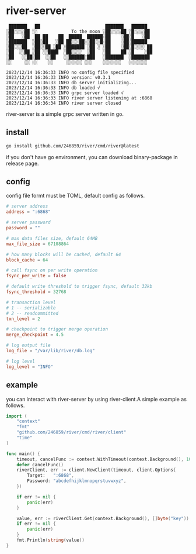 # river-server
```
 ███████   ██                         ███████   ██████
░██░░░░██ ░░             To the moon ░██░░░░██ ░█░░░░██
░██   ░██  ██ ██    ██  █████  ██████░██    ░██░█   ░██
░███████  ░██░██   ░██ ██░░░██░░██░░█░██    ░██░██████
░██░░░██  ░██░░██ ░██ ░███████ ░██ ░ ░██    ░██░█░░░░ ██
░██  ░░██ ░██ ░░████  ░██░░░░  ░██   ░██    ██ ░█    ░██
░██   ░░██░██  ░░██   ░░██████░███   ░███████  ░███████
░░     ░░ ░░    ░░     ░░░░░░ ░░░    ░░░░░░░   ░░░░░░░

2023/12/14 16:36:33 INFO no config file specified
2023/12/14 16:36:33 INFO version: v0.3.1
2023/12/14 16:36:33 INFO db server initializing...
2023/12/14 16:36:33 INFO db loaded √
2023/12/14 16:36:33 INFO grpc server loaded √
2023/12/14 16:36:33 INFO river server listening at :6868
2023/12/14 16:36:34 INFO river server closed
```
river-server is a simple grpc server written in go.



## install

```sh
go install github.com/246859/river/cmd/river@latest
```

if you don't have go environment, you can download binary-package in release page.



## config

config file formt must be TOML, default config as follows.

```toml
# server address
address = ":6868"

# server password
password = ""

# max data files size, default 64MB
max_file_size = 67108864

# how many blocks will be cached, default 64
block_cache = 64

# call fsync on per write operation
fsync_per_write = false

# default write threshold to trigger fsync, default 32kb
fsync_threshold = 32768

# transaction level
# 1 -- serializable
# 2 -- readcommitted
txn_level = 2

# checkpoint to trigger merge operation
merge_checkpoint = 4.5

# log output file
log_file = "/var/lib/river/db.log"

# log level
log_level = "INFO"
```



## example

you can interact with river-server by using river-client.A simple example as follows.

```go
import (
	"context"
	"fmt"
	"github.com/246859/river/cmd/river/client"
	"time"
)

func main() {
	timeout, cancelFunc := context.WithTimeout(context.Background(), 10*time.Second)
	defer cancelFunc()
	riverClient, err := client.NewClient(timeout, client.Options{
		Target:   ":6868",
		Password: "abcdefhijklmnopqrstuvwxyz",
	})

	if err != nil {
		panic(err)
	}

	value, err := riverClient.Get(context.Background(), []byte("key"))
	if err != nil {
		panic(err)
	}
	fmt.Println(string(value))
}
```


